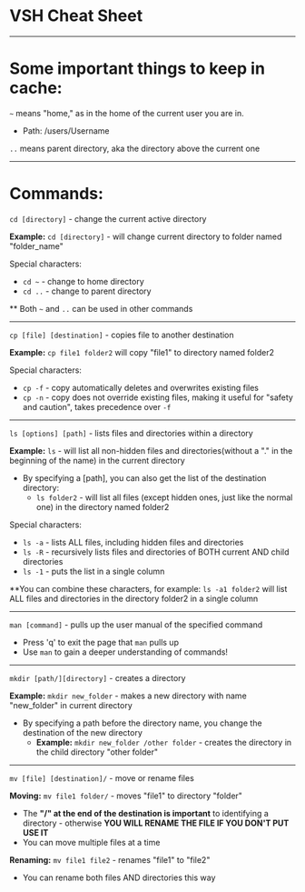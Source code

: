 # VSH Cheat Sheet
---

# Some important things to keep in cache:

``~`` means "home," as in the home of the current user you are in.
* Path: /users/Username

``..`` means parent directory, aka the directory above the current one

---

# Commands:

``cd [directory]`` - change the current active directory

__Example:__ ``cd [directory]`` - will change current directory to folder named "folder_name"

Special characters: 

* ``cd ~`` - change to home directory
* ``cd ..`` - change to parent directory

** Both ``~`` and ``..`` can be used in other commands

---

``cp [file] [destination]`` - copies file to another destination

__Example:__ ``cp file1 folder2`` will copy "file1" to directory named folder2

Special characters:

* ``cp -f`` - copy automatically deletes and overwrites existing files 
* ``cp -n`` - copy does not override existing files, making it useful for "safety and caution", takes precedence over ``-f``

---

``ls [options] [path]`` - lists files and directories within a directory

__Example:__ ``ls`` - will list all non-hidden files and directories(without a "." in the beginning of the name) in the current directory
* By specifying a [path], you can also get the list of the destination directory:
  * ``ls folder2`` - will list all files (except hidden ones, just like the normal one) in the directory named folder2 

Special characters:

* ``ls -a`` - lists ALL files, including hidden files and directories
* ``ls -R`` - recursively lists files and directories of BOTH current AND child directories  
* ``ls -1`` - puts the list in a single column

**You can combine these characters, for example: ``ls -a1 folder2`` will list ALL files and directories in the directory folder2 in a single column

---

``man [command]`` - pulls up the user manual of the specified command

* Press 'q' to exit the page that ``man`` pulls up
* Use ``man`` to gain a deeper understanding of commands! 

---

``mkdir [path/][directory]`` - creates a directory

__Example:__ ``mkdir new_folder`` - makes a new directory with name "new_folder" in current directory
* By specifying a path before the directory name, you change the destination of the new directory
    * __Example:__ ``mkdir new_folder /other folder`` - creates the directory in the child directory "other folder"

---

``mv [file] [destination]/`` - move or rename files

__Moving:__ ``mv file1 folder/`` - moves "file1" to directory "folder"

* The **"/" at the end of the destination is important** to identifying a directory - otherwise **YOU WILL RENAME THE FILE IF YOU DON'T PUT USE IT**
* You can move multiple files at a time

__Renaming:__ ``mv file1 file2`` - renames "file1" to "file2"
* You can rename both files AND directories this way


